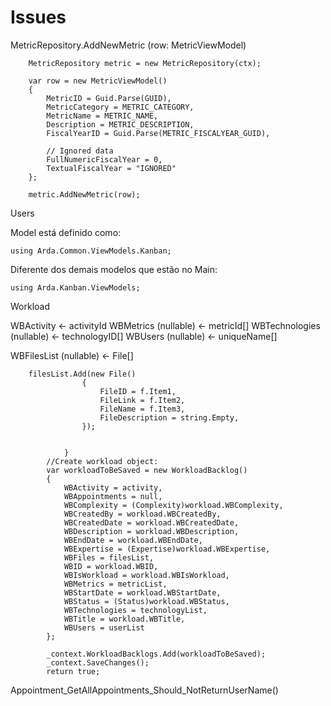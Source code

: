 Issues
=======

MetricRepository.AddNewMetric (row: MetricViewModel)

        MetricRepository metric = new MetricRepository(ctx);

        var row = new MetricViewModel()
        {
            MetricID = Guid.Parse(GUID),
            MetricCategory = METRIC_CATEGORY,
            MetricName = METRIC_NAME,
            Description = METRIC_DESCRIPTION,
            FiscalYearID = Guid.Parse(METRIC_FISCALYEAR_GUID),

            // Ignored data
            FullNumericFiscalYear = 0,
            TextualFiscalYear = "IGNORED"
        };

        metric.AddNewMetric(row);


Users

Model está definido como:

    using Arda.Common.ViewModels.Kanban;

Diferente dos demais modelos que estão no Main:

    using Arda.Kanban.ViewModels;



Workload

WBActivity <- activityId
WBMetrics (nullable) <- metricId[]
WBTechnologies (nullable) <- technologyID[]
WBUsers (nullable) <- uniqueName[]

WBFilesList (nullable) <- File[]

        filesList.Add(new File()
                    {
                        FileID = f.Item1,
                        FileLink = f.Item2,
                        FileName = f.Item3,
                        FileDescription = string.Empty,
                    });


                }
            //Create workload object:
            var workloadToBeSaved = new WorkloadBacklog()
            {
                WBActivity = activity,
                WBAppointments = null,
                WBComplexity = (Complexity)workload.WBComplexity,
                WBCreatedBy = workload.WBCreatedBy,
                WBCreatedDate = workload.WBCreatedDate,
                WBDescription = workload.WBDescription,
                WBEndDate = workload.WBEndDate,
                WBExpertise = (Expertise)workload.WBExpertise,
                WBFiles = filesList,
                WBID = workload.WBID,
                WBIsWorkload = workload.WBIsWorkload,
                WBMetrics = metricList,
                WBStartDate = workload.WBStartDate,
                WBStatus = (Status)workload.WBStatus,
                WBTechnologies = technologyList,
                WBTitle = workload.WBTitle,
                WBUsers = userList
            };

            _context.WorkloadBacklogs.Add(workloadToBeSaved);
            _context.SaveChanges();
            return true;

Appointment_GetAllAppointments_Should_NotReturnUserName()            